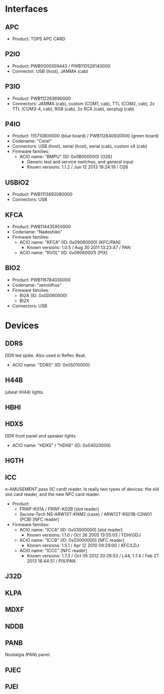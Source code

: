 # Interfaces

## APC

* Product: TOPS APC CARD

## P2IO

* Product: PWB0000359443 / PWB110526140000
* Connector: USB (host), JAMMA (cab)

## P3IO

* Product: PWB112263690000
* Connectors: JAMMA (cab), custom (COM1, cab), TTL (COM2, cab), 2x TTL (COM3-4, cab),  RGB (cab), 2x RCA (cab), secplug (cab)

## P4IO

* Product: 115710800000 (blue board) / PWB112840930000 (green board)
* Codename: "Cerel"
* Connectors: USB (host), serial (host), serial (cab), custom x4 (cab)
* Firmware families:
  - ACIO name: "BMPU" (ID: 0x0B000000) \[O26\]
    * Generic test and service switches, and general input
    * Known versions: 1.1.2 / Jun 12 2013 19:24:19 / O26

## USBIO2

* Product: PWB1113692080000
* Connectors: USB

## KFCA

* Product: PWB114435950000
* Codename: "Nadeshiko"
* Firmware families:
  - ACIO name: "KFCA" (ID: 0x09060000) \[KFC/PAN\]
    * Known versions: 1.0.5 / Aug 30 2011 13:23:47 / PAN
  - ACIO name: "RVOL" (ID: 0x09060001) \[PIX\]

## BIO2

* Product: PWB116784030000
* Codename: "xenolithus"
* Firmware families:
  - BI2A (ID: 0x0D060000)
  - BI2X
* Connectors: USB

# Devices

## DDRS

DDR led spike. Also used in Reflec Beat.

* ACIO name: "DDRS" (ID: 0x05010000)

## H44B

jubeat (H44) lights.

## HBHI

## HDXS

DDR front panel and speaker lights.

* ACIO name: "HDXS" / "HDXB" (ID: 0x04020000)

## HGTH

## ICC

e-AMUSEMENT pass (IC card) reader. Is really two types of devices: the old slot card reader, and the new NFC card reader.

* Product:
  - FRWF-K01A / FRWF-K02B [slot reader]
  - Secure-Tech NS-ARW13T-KNM2 (case) / ARW13T-RS01B-CSW01 (PCB) [NFC reader]
* Firmware families:
  - ACIO name: "ICCA" (ID: 0x03000000) [slot reader]
    * Known versions: 1.1.0 / Oct 26 2005 13:55:03 / FDH/GDJ
  - ACIO name: "ICCB" (ID: 0x03000000) [NFC reader]
    * Known versions: 1.5.1 / Apr 12 2010 09:29:00 / KFC/LDJ
  - ACIO name: "ICCC" [NFC reader]
    * Known versions: 1.7.3 / Oct 05 2012 20:26:53 / L44, 1.7.4 / Feb 27 2013 16:44:51 / PIX/PAN

## J32D

## KLPA

## MDXF

## NDDB

## PANB

Nostalgia (PAN) panel.

## PJEC

## PJEI
